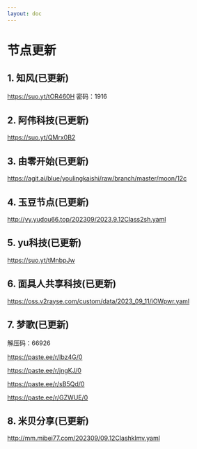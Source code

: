 ```yaml
---
layout: doc
---
```

# 节点更新

## 1. 知风(已更新)

https://suo.yt/tOR460H 密码：1916

## 2. 阿伟科技(已更新)

https://suo.yt/QMrx0B2

## 3. 由零开始(已更新)

https://agit.ai/blue/youlingkaishi/raw/branch/master/moon/12c

## 4. 玉豆节点(已更新)

http://yy.yudou66.top/202309/2023.9.12Class2sh.yaml

## 5. yu科技(已更新)

https://suo.yt/tMnbpJw

## 6. 面具人共享科技(已更新)

https://oss.v2rayse.com/custom/data/2023_09_11/iOWpwr.yaml

## 7. 梦歌(已更新)

解压码：66926

https://paste.ee/r/Ibz4G/0

https://paste.ee/r/jngKJ/0

https://paste.ee/r/sB5Qd/0

https://paste.ee/r/GZWUE/0

## 8. 米贝分享(已更新)

http://mm.mibei77.com/202309/09.12Clashklmv.yaml
